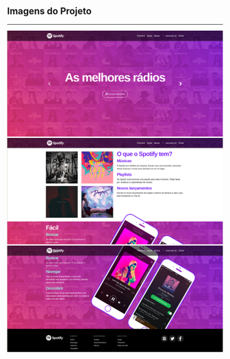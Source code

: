 ## Imagens do Projeto

--------------------------------------------------------------------------------------

![image1](image1.png)
![image2](image2.png)
![image3](image3.png)
